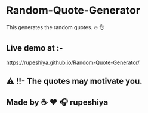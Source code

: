 # Random-Quote-Generator
This generates the random quotes.
:fire: :ok_hand:

## Live demo at :-

https://rupeshiya.github.io/Random-Quote-Generator/

## :warning: !!- The quotes may motivate you.
## Made by :coffee: :heart: :headphones: rupeshiya
